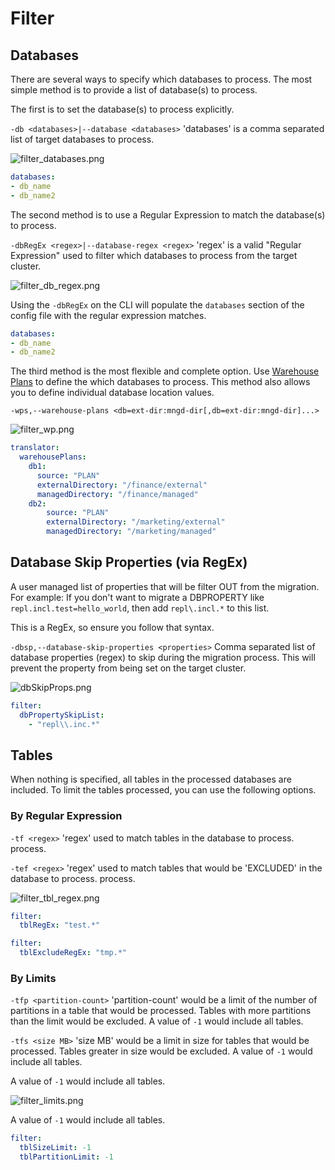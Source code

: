 # Filter

## Databases

There are several ways to specify which databases to process.  The most simple method is to provide a list of 
database(s) to process.

The first is to set the database(s) to process explicitly.

<tabs>
<tab title="CLI">

`-db <databases>|--database <databases>` 'databases' is a comma separated list of target databases to process.

</tab>
<tab title="Web UI">

![filter_databases.png](filter_databases.png)

</tab>
<tab title="Config File">

```yaml
databases:
- db_name
- db_name2
```

</tab>
</tabs>

The second method is to use a Regular Expression to match the database(s) to process.

<tabs>
<tab title="CLI">

`-dbRegEx <regex>|--database-regex <regex>` 'regex' is a valid "Regular Expression" used to filter which databases 
to process from the target cluster.

</tab>
<tab title="Web UI">

![filter_db_regex.png](filter_db_regex.png)

</tab>
<tab title="Config File">

Using the `-dbRegEx` on the CLI will populate the `databases` section of the config file with the regular expression 
matches.

```yaml
databases:
- db_name
- db_name2
```

</tab>
</tabs>

The third method is the most flexible and complete option.  Use [Warehouse Plans](Warehouse-Plans.md) to define the 
which databases to process.  This method also allows you to define individual database location values.

<tabs>
<tab title="CLI">

`-wps,--warehouse-plans <db=ext-dir:mngd-dir[,db=ext-dir:mngd-dir]...>`

</tab>
<tab title="Web UI">

![filter_wp.png](filter_wp.png)

</tab>
<tab title="Config File">

```yaml
translator:
  warehousePlans:
    db1:
      source: "PLAN"
      externalDirectory: "/finance/external"
      managedDirectory: "/finance/managed"
    db2:
        source: "PLAN"
        externalDirectory: "/marketing/external"
        managedDirectory: "/marketing/managed"
```

</tab>
</tabs>

## Database Skip Properties (via RegEx)

A user managed list of properties that will be filter OUT from the migration.  For example: If you don't want to migrate a DBPROPERTY like `repl.incl.test=hello_world`, then add `repl\.incl.*` to this list.

<note>This is a RegEx, so ensure you follow that syntax.</note>

<tabs>
<tab title="CLI">

`-dbsp,--database-skip-properties <properties>` Comma separated list of database properties (regex) to skip during the migration process.  This will prevent the property from being set on the target cluster.

</tab>
<tab title="Web UI">

![dbSkipProps.png](dbSkipProps.png)

</tab>
<tab title="Config File">

```yaml
filter:
  dbPropertySkipList:
    - "repl\\.inc.*"
```

</tab>
</tabs>


## Tables

When nothing is specified, all tables in the processed databases are included.  To limit the tables processed, you 
can use the following options.

### By Regular Expression

<tabs>
<tab title="CLI">

`-tf <regex>` 'regex' used to match tables in the database to process. 
process.

`-tef <regex>` 'regex' used to match tables that would be 'EXCLUDED' in the database to process.
process.

</tab>
<tab title="Web UI">

![filter_tbl_regex.png](filter_tbl_regex.png)

</tab>
<tab title="Config File">

```yaml
filter:
  tblRegEx: "test.*"
```

```yaml
filter:
  tblExcludeRegEx: "tmp.*"
```

</tab>
</tabs>

### By Limits

<tabs>
<tab title="CLI">

`-tfp <partition-count>` 'partition-count' would be a limit of the number of partitions in a table that would be 
processed.  Tables with more partitions than the limit would be excluded. A value of `-1` would include all tables.

`-tfs <size MB>` 'size MB' would be a limit in size for tables that would be processed. Tables greater in size 
would be excluded. A value of `-1` would include all tables.

</tab>
<tab title="Web UI">

A value of `-1` would include all tables.

![filter_limits.png](filter_limits.png)

</tab>
<tab title="Config File">

A value of `-1` would include all tables.

```yaml
filter:
  tblSizeLimit: -1
  tblPartitionLimit: -1
```

</tab>
</tabs>
